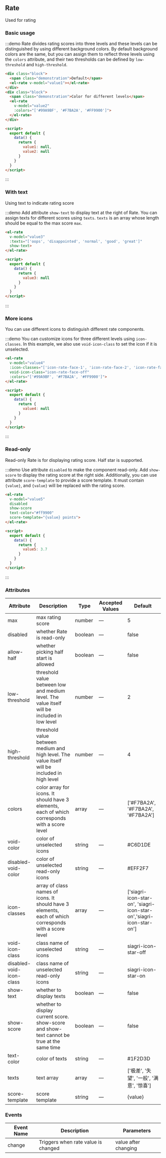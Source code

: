 <style>
  .demo-rate .block {
    padding: 30px 0;
    text-align: center;
    border-right: solid 1px #EFF2F6;
    display: inline-block;
    width: 50%;
    box-sizing: border-box;
    &:last-child {
      border-right: none;
    }
  }

  .demo-rate .demonstration {
    display: block;
    color: #8492a6;
    font-size: 14px;
    margin-bottom: 20px;
  }
</style>

<script>
  export default {
    data() {
      return {
        value1: null,
        value2: null,
        value3: null,
        value4: null,
        value5: 3.7
      };
    },
    mounted() {
      this.$nextTick(() => {
        let firstDemo = document.querySelector('.source');
        firstDemo.style.padding = '0';
      });
    }
  }
</script>

## Rate

Used for rating

### Basic usage

:::demo Rate divides rating scores into three levels and these levels can be distinguished by using different background colors. By default background colors are the same, but you can assign them to reflect three levels using the `colors` attribute, and their two thresholds can be defined by `low-threshold` and `high-threshold`.

``` html
<div class="block">
  <span class="demonstration">Default</span>
  <el-rate v-model="value1"></el-rate>
</div>
<div class="block">
  <span class="demonstration">Color for different levels</span>
  <el-rate
    v-model="value2"
    :colors="['#99A9BF', '#F7BA2A', '#FF9900']">
  </el-rate>
</div>

<script>
  export default {
    data() {
      return {
        value1: null,
        value2: null
      }
    }
  }
</script>
```
:::

### With text

Using text to indicate rating score

:::demo Add attribute `show-text` to display text at the right of Rate. You can assign texts for different scores using `texts`. `texts` is an array whose length should be equal to the max score `max`.

``` html
<el-rate
  v-model="value3"
  :texts="['oops', 'disappointed', 'normal', 'good', 'great']"
  show-text>
</el-rate>

<script>
  export default {
    data() {
      return {
        value3: null
      }
    }
  }
</script>
```
:::

### More icons

You can use different icons to distinguish different rate components.

:::demo You can customize icons for three different levels using `icon-classes`. In this example, we also use `void-icon-class` to set the icon if it is unselected.

``` html
<el-rate
  v-model="value4"
  :icon-classes="['icon-rate-face-1', 'icon-rate-face-2', 'icon-rate-face-3']"
  void-icon-class="icon-rate-face-off"
  :colors="['#99A9BF', '#F7BA2A', '#FF9900']">
</el-rate>

<script>
  export default {
    data() {
      return {
        value4: null
      }
    }
  }
</script>
```
:::

### Read-only

Read-only Rate is for displaying rating score. Half star is supported.

:::demo Use attribute `disabled` to make the component read-only. Add `show-score` to display the rating score at the right side. Additionally, you can use attribute `score-template` to provide a score template. It must contain `{value}`, and `{value}` will be replaced with the rating score.

``` html
<el-rate
  v-model="value5"
  disabled
  show-score
  text-color="#ff9900"
  score-template="{value} points">
</el-rate>

<script>
  export default {
    data() {
      return {
        value5: 3.7
      }
    }
  }
</script>
```
:::

### Attributes
| Attribute      | Description          | Type      | Accepted Values       | Default  |
|---------- |-------- |---------- |-------------  |-------- |
| max | max rating score | number | — | 5 |
| disabled | whether Rate is read-only | boolean | — | false |
| allow-half | whether picking half start is allowed | boolean | — | false |
| low-threshold | threshold value between low and medium level. The value itself will be included in low level | number | — | 2 |
| high-threshold | threshold value between medium and high level. The value itself will be included in high level | number | — | 4 |
| colors | color array for icons. It should have 3 elements, each of which corresponds with a score level  | array | — | ['#F7BA2A', '#F7BA2A', '#F7BA2A'] |
| void-color | color of unselected icons | string | — | #C6D1DE |
| disabled-void-color | color of unselected read-only icons | string | — | #EFF2F7 |
| icon-classes |  array of class names of icons. It should have 3 elements, each of which corresponds with a score level | array | — | ['siagri-icon-star-on', 'siagri-icon-star-on','siagri-icon-star-on'] |
| void-icon-class | class name of unselected icons | string | — | siagri-icon-star-off |
| disabled-void-icon-class | class name of unselected read-only icons | string | — | siagri-icon-star-on |
| show-text | whether to display texts | boolean | — | false |
| show-score | whether to display current score. show-score and show-text cannot be true at the same time | boolean | — | false |
| text-color | color of texts | string | — | #1F2D3D |
| texts | text array | array | — | ['极差', '失望', '一般', '满意', '惊喜'] |
| score-template | score template | string | — | {value} |

### Events
| Event Name | Description | Parameters |
|---------- |-------- |---------- |
| change | Triggers when rate value is changed | value after changing |
